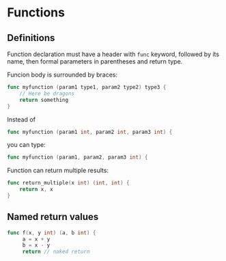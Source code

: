 # Functions

## Definitions

Function declaration must have a header with `func` keyword, followed by its name, then formal parameters in parentheses and return type.

Funcion body is surrounded by braces:

```go
func myfunction (param1 type1, param2 type2) type3 {
    // Here be dragons
    return something
}
```

Instead of
``` go
func myfunction (param1 int, param2 int, param3 int) {
```

you can type:

```go
func myfunction (param1, param2, param3 int) {
```

Function can return multiple results:

```go
func return_multiple(x int) (int, int) {
    return x, x
}
```

## Named return values

```go
func f(x, y int) (a, b int) {
     a = x + y
     b = x - y
     return // naked return
```
